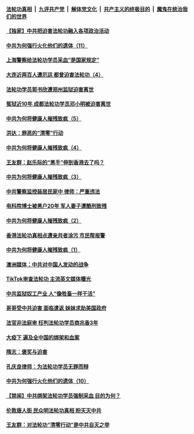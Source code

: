 

####  [法轮功真相](../../../../basic/blob/master/README.md?t=09040231) &nbsp;|&nbsp; [九评共产党](../../../../9ping.md/blob/master/README.md?t=09040231) &nbsp;|&nbsp; [解体党文化](../../../../jtdwh.md/blob/master/README.md?t=09040231)  &nbsp;|&nbsp; [共产主义的终极目的](../../../../gczydzjmd.md/blob/master/README.md?t=09040231) &nbsp;|&nbsp; [魔鬼在统治我们的世界](../../../../mgztzwmdsj.md/blob/master/README.md?t=09040231) 

#### [【独家】中共把迫害法轮功融入各项政治活动](../pages/prog424/a102932998.md?t=09040231) 

#### [中共为何强行火化他们的遗体（11）](../pages/prog424/a102932673.md?t=09040231) 

#### [上海警察给法轮功学员采血“是国家规定”](../pages/prog424/a102932635.md?t=09040231) 

#### [大连近两百人遭厄运 都曾迫害法轮功（4）](../pages/prog424/a102932625.md?t=09040231) 

#### [法轮功学员郭书欣遭郑州监狱迫害离世](../pages/prog424/a102932175.md?t=09040231) 

#### [冤狱近10年 成都法轮功学员邓小明被迫害离世](../pages/prog424/a102931864.md?t=09040231) 

#### [中共为何将健康人摧残致疯（5）](../pages/prog424/a102931802.md?t=09040231) 

#### [洪达：罪恶的“清零”行动](../pages/prog424/a102931482.md?t=09040231) 

#### [中共为何将健康人摧残致疯（4）](../pages/prog424/a102931006.md?t=09040231) 

#### [王友群：赵乐际的“黑手”伸到香港去了吗？](../pages/prog424/a102930431.md?t=09040231) 

#### [中共为何将健康人摧残致疯（3）](../pages/prog424/a102930124.md?t=09040231) 

#### [中共警察监控装居民家中 律师：严重违法](../pages/prog424/a102930082.md?t=09040231) 

#### [电科院博士被黑户20年 军人妻子遭酷刑致残](../pages/prog424/a102929730.md?t=09040231) 

#### [中共为何将健康人摧残致疯（2）](../pages/prog424/a102929689.md?t=09040231) 

#### [香港法轮功真相点遭亲共者涂污 市民帮报警](../pages/prog424/a102929604.md?t=09040231) 

#### [中共为何将健康人摧残致疯（1）](../pages/prog424/a102928795.md?t=09040231) 

#### [澳洲媒体：中共对中国人发动的战争](../pages/prog424/a102928790.md?t=09040231) 

#### [TikTok审查法轮功 主流英文媒体曝光](../pages/prog424/a102928120.md?t=09040231) 

#### [中共监狱奴工产业 人“像牲畜一样干活”](../pages/prog424/a102927908.md?t=09040231) 

#### [哥哥受中共迫害 面临遣返 妹妹求助美国政府](../pages/prog424/a102927341.md?t=09040231) 

#### [法官非法庭审 枉判法轮功学员商兆香3年](../pages/prog424/a102926577.md?t=09040231) 

#### [大疫下 遍及全中国的绑架和血案](../pages/prog424/a102926546.md?t=09040231) 

#### [隋志：褒奖与迫害](../pages/prog424/a102926230.md?t=09040231) 

#### [孔庆良律师：为法轮功学员无罪而辩](../pages/prog424/a102925726.md?t=09040231) 

#### [中共为何强行火化他们的遗体（10）](../pages/prog424/a102925710.md?t=09040231) 

#### [【禁闻】中共绑架法轮功学员强制采血 目的为何？](../pages/prog424/a102925441.md?t=09040231) 

#### [伦敦唐人街 民众明法轮功真相 盼天灭中共](../pages/prog424/a102925069.md?t=09040231) 

#### [王友群：对法轮功“清零行动”是中共自灭之举](../pages/prog424/a102925004.md?t=09040231) 

